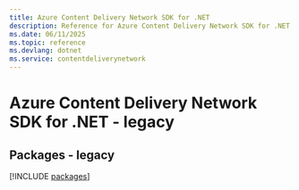 ```yaml
---
title: Azure Content Delivery Network SDK for .NET
description: Reference for Azure Content Delivery Network SDK for .NET
ms.date: 06/11/2025
ms.topic: reference
ms.devlang: dotnet
ms.service: contentdeliverynetwork
---
```

# Azure Content Delivery Network SDK for .NET - legacy
## Packages - legacy
[!INCLUDE [packages](content-delivery-network-index.md)]